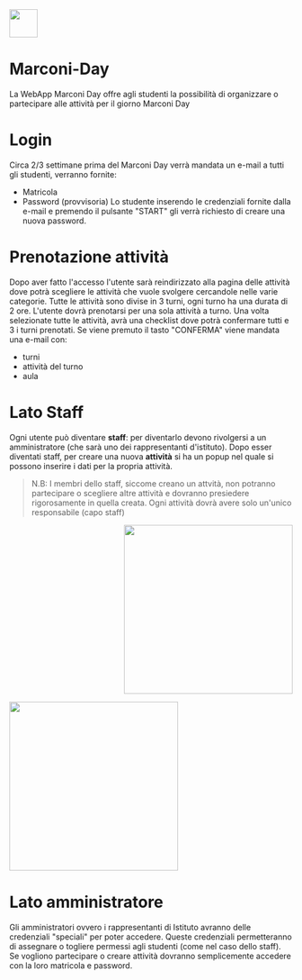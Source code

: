 <img src="http://34.107.20.99/assets/img/logo.png" width=50px>


# Marconi-Day
La WebApp Marconi Day offre agli studenti la possibilità di organizzare o partecipare alle attività per il giorno Marconi Day

# Login
 Circa 2/3 settimane prima del Marconi Day verrà mandata un e-mail a tutti gli studenti, verranno fornite: 
   - Matricola
   - Password (provvisoria)
    Lo studente inserendo le credenziali fornite dalla e-mail e premendo il pulsante "START" 
    gli verrà richiesto di creare una nuova password.
  
 # Prenotazione attività
   Dopo aver fatto l'accesso l'utente sarà reindirizzato alla pagina delle attività dove potrà scegliere le attività che vuole svolgere cercandole nelle varie categorie. 
    Tutte le attività sono divise in 3 turni, ogni turno ha una durata di 2 ore. L'utente dovrà prenotarsi per una sola attività a turno. Una volta selezionate 
    tutte le attività, avrà una checklist dove potrà confermare tutti e 3 i turni prenotati. Se viene premuto il tasto "CONFERMA" viene mandata una e-mail con:
   - turni
   - attività del turno  
   - aula

# Lato Staff
  Ogni utente può diventare **staff**: per diventarlo devono rivolgersi a un amministratore (che sarà uno dei rappresentanti d'istituto).
  Dopo esser diventati staff, per creare una nuova **attività** si ha un popup nel quale si possono inserire i dati per la propria attività. 
  
  >N.B: I membri dello staff, siccome creano un attvità, non potranno partecipare o scegliere altre attività e dovranno presiedere rigorosamente
  in quella creata. Ogni attività dovrà avere solo un'unico responsabile (capo staff)

<p align="right">
  <img width="300"  src="http://34.107.20.99/assets/img/inserisci.png">
</p>
<p align="left">
  <img width="300"  src="http://34.107.20.99/assets/img/inserisciVuoto.png">
</p>



# Lato amministratore
   Gli amministratori ovvero i rappresentanti di Istituto avranno delle credenziali "speciali" per poter accedere. Queste credenziali permetteranno di assegnare o 
   togliere permessi agli studenti (come nel caso dello staff). Se vogliono partecipare o creare attività dovranno semplicemente accedere con la loro matricola e password.
